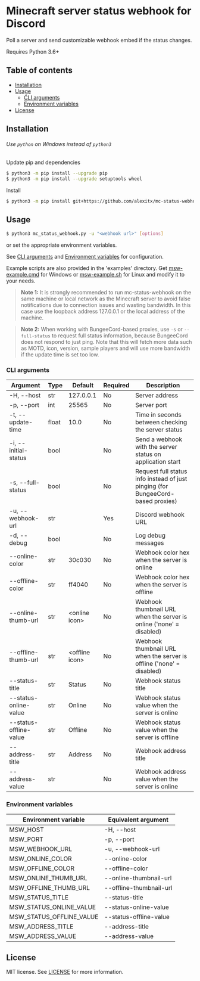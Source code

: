# Minecraft server status webhook for Discord

Poll a server and send customizable webhook embed if the status changes.

Requires Python 3.6+

## Table of contents
- [Installation](#installation)
- [Usage](#usage)
  - [CLI arguments](#cli-arguments)
  - [Environment variables](#environment-variables)
- [License](#license)

## Installation

###### Use `python` on Windows instead of `python3`

Update pip and dependencies
```sh
$ python3 -m pip install --upgrade pip
$ python3 -m pip install --upgrade setuptools wheel
```
Install
```sh
$ python3 -m pip install git+https://github.com/alexitx/mc-status-webhook.git
```

## Usage

```sh
$ python3 mc_status_webhook.py -u "<webhook url>" [options]
```
or set the appropriate environment variables.

See [CLI arguments](#cli-arguments) and [Environment variables](#environment-variables)
for configuration.

Example scripts are also provided in the 'examples' directory.
Get [msw-example.cmd][windows-script] for Windows or [msw-example.sh][linux-script]
for Linux and modify it to your needs.

> **Note 1:** It is strongly recommended to run mc-status-webhook on the same machine or local
> network as the Minecraft server to avoid false notifications due to connection issues and wasting
> bandwidth. In this case use the loopback address 127.0.0.1 or the local address of the machine.

> **Note 2:** When working with BungeeCord-based proxies, use `-s` or `--full-status` to request
> full status information, because BungeeCord does not respond to just ping. Note that this will
> fetch more data such as MOTD, icon, version, sample players and will use more bandwidth if the
> update time is set too low.

### CLI arguments

| Argument               | Type  | Default         | Required | Description                                                                     |
|------------------------|-------|-----------------|----------|---------------------------------------------------------------------------------|
| -H, --host             | str   | 127.0.0.1       | No       | Server address                                                                  |
| -p, --port             | int   | 25565           | No       | Server port                                                                     |
| -t, --update-time      | float | 10.0            | No       | Time in seconds between checking the server status                              |
| -i, --initial-status   | bool  |                 | No       | Send a webhook with the server status on application start                      |
| -s, --full-status      | bool  |                 | No       | Request full status info instead of just pinging (for BungeeCord-based proxies) |
| -u, --webhook-url      | str   |                 | Yes      | Discord webhook URL                                                             |
| -d, --debug            | bool  |                 | No       | Log debug messages                                                              |
| --online-color         | str   | 30c030          | No       | Webhook color hex when the server is online                                     |
| --offline-color        | str   | ff4040          | No       | Webhook color hex when the server is offline                                    |
| --online-thumb-url     | str   | \<online icon>  | No       | Webhook thumbnail URL when the server is online ('none' = disabled)             |
| --offline-thumb-url    | str   | \<offline icon> | No       | Webhook thumbnail URL when the server is offline ('none' = disabled)            |
| --status-title         | str   | Status          | No       | Webhook status title                                                            |
| --status-online-value  | str   | Online          | No       | Webhook status value when the server is online                                  |
| --status-offline-value | str   | Offline         | No       | Webhook status value when the server is offline                                 |
| --address-title        | str   | Address         | No       | Webhook address title                                                           |
| --address-value        | str   |                 | No       | Webhook address value when the server is online                                 |

### Environment variables

| Environment variable     | Equivalent argument     |
|--------------------------|-------------------------|
| MSW_HOST                 | -H, --host              |
| MSW_PORT                 | -p, --port              |
| MSW_WEBHOOK_URL          | -u, --webhook-url       |
| MSW_ONLINE_COLOR         | --online-color          |
| MSW_OFFLINE_COLOR        | --offline-color         |
| MSW_ONLINE_THUMB_URL     | --online-thumbnail-url  |
| MSW_OFFLINE_THUMB_URL    | --offline-thumbnail-url |
| MSW_STATUS_TITLE         | --status-title          |
| MSW_STATUS_ONLINE_VALUE  | --status-online-value   |
| MSW_STATUS_OFFLINE_VALUE | --status-offline-value  |
| MSW_ADDRESS_TITLE        | --address-title         |
| MSW_ADDRESS_VALUE        | --address-value         |

## License

MIT license. See [LICENSE][license] for more information.

[windows-script]: https://github.com/alexitx/mc-status-webhook/raw/master/examples/msw-example.cmd
[linux-script]: https://github.com/alexitx/mc-status-webhook/raw/master/examples/msw-example.sh
[license]: https://github.com/alexitx/mc-status-webhook/blob/master/LICENSE
